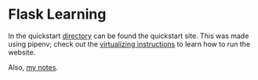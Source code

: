 # Flask Learning

In the quickstart [directory](quickstart) can be found the quickstart site. This was made using pipenv; check out the [virtualizing instructions](howToVirtualize.md) to learn how to run the website.

Also, [my notes](Notes.md). 
